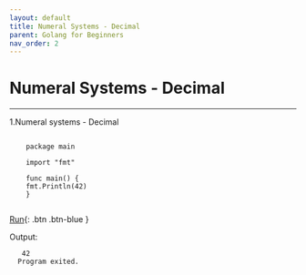 ```yaml
---
layout: default
title: Numeral Systems - Decimal 
parent: Golang for Beginners
nav_order: 2
---
```



# Numeral Systems - Decimal 

---

1.Numeral systems -  Decimal

```

    package main

    import "fmt"

    func main() {
	fmt.Println(42) 
    }
    
 ```   

[Run](https://play.golang.org/p/79__Y2CzdPh){: .btn .btn-blue }

Output:    

```  
   42
  Program exited.
```



